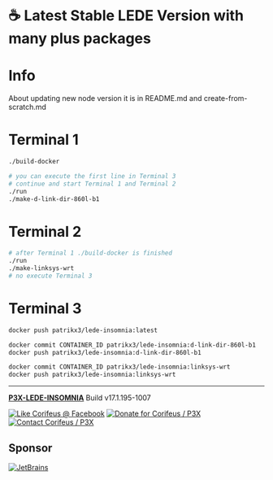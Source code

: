 [//]: #@corifeus-header

# ☕ Latest Stable LEDE Version with many plus packages

                        
[//]: #@corifeus-header:end
# Info 
About updating new node version it is in README.md and create-from-scratch.md

# Terminal 1

```bash
./build-docker

# you can execute the first line in Terminal 3
# continue and start Terminal 1 and Terminal 2
./run
./make-d-link-dir-860l-b1
```

# Terminal 2
```bash
# after Terminal 1 ./build-docker is finished
./run
./make-linksys-wrt
# no execute Terminal 3
```

# Terminal 3

```bash
docker push patrikx3/lede-insomnia:latest

docker commit CONTAINER_ID patrikx3/lede-insomnia:d-link-dir-860l-b1
docker push patrikx3/lede-insomnia:d-link-dir-860l-b1

docker commit CONTAINER_ID patrikx3/lede-insomnia:linksys-wrt
docker push patrikx3/lede-insomnia:linksys-wrt
```
[//]: #@corifeus-footer

---

[**P3X-LEDE-INSOMNIA**](https://pages.corifeus.com/lede-insomnia) Build v17.1.195-1007 

[![Like Corifeus @ Facebook](https://img.shields.io/badge/LIKE-Corifeus-3b5998.svg)](https://www.facebook.com/corifeus.software) [![Donate for Corifeus / P3X](https://img.shields.io/badge/Donate-Corifeus-003087.svg)](https://www.paypal.com/cgi-bin/webscr?cmd=_s-xclick&hosted_button_id=QZVM4V6HVZJW6)  [![Contact Corifeus / P3X](https://img.shields.io/badge/Contact-P3X-ff9900.svg)](https://www.patrikx3.com/en/front/contact) 


## Sponsor

[![JetBrains](https://www.patrikx3.com/images/jetbrains-logo.svg)](https://www.jetbrains.com/)
  
 

[//]: #@corifeus-footer:end